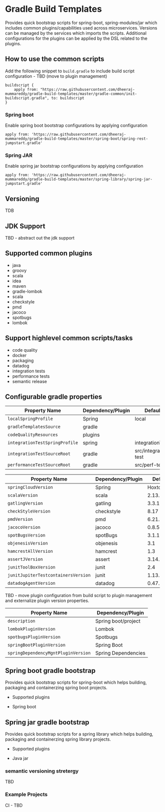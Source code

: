 # Gradle Build Templates

Provides quick bootstrap scripts for spring-boot, spring-modules/jar which includes common plugins/capabilities used across microservices.
Versions can be managed by the services which imports the scripts. Additional configurations for the plugins can be applied by the DSL related to the plugins.

## How to use the common scripts

Add the following snippet to `build.gradle` to include build script configuration - TBD (move to plugin management)

```
buildscript {
	apply from: "https://raw.githubusercontent.com/dheeraj-mummareddy/gradle-build-templates/master/gradle-common/init-buildscript.gradle", to: buildscript
}
```

### Spring boot

Enable spring boot bootstrap configurations by applying configuration

```
apply from: 'https://raw.githubusercontent.com/dheeraj-mummareddy/gradle-build-templates/master/spring-boot/spring-rest-jumpstart.gradle'
```

### Spring JAR

Enable spring jar bootstrap configurations by applying configuration

```
apply from: 'https://raw.githubusercontent.com/dheeraj-mummareddy/gradle-build-templates/master/spring-library/spring-jar-jumpstart.gradle'
```

## Versioning

TDB

## JDK Support

TBD - abstract out the jdk support

## Supported common plugins

- java
- groovy
- scala
- idea
- maven
- gradle-lombok
- scala
- checkstyle
- pmd
- jacoco
- spotbugs
- lombok

## Support highlevel common scripts/tasks

- code quality
- docker
- packaging
- datadog
- integration tests
- performance tests
- semantic release

## Configurable gradle properties

| Property Name                  | Dependency/Plugin | Default              |
| ------------------------------ | ----------------- | -------------------- |
| `localSpringProfile`           | Spring            | local                |
| `gradleTemplatesSource`        | gradle            |                      |
| `codeQualityResources`         | plugins           |                      |
| `integrationTestSpringProfile` | spring            | integrationTest      |
| `integrationTestSourceRoot`    | gradle            | src/integration-test |
| `performanceTestSourceRoot`    | gradle            | src/perf-test        |

| Property Name                       | Dependency/Plugin | Default    |
| ----------------------------------- | ----------------- | ---------- |
| `springCloudVersion`                | Spring            | Hoxton.SR3 |
| `scalaVersion`                      | scala             | 2.13.1     |
| `gatlingVersion`                    | gatling           | 3.3.1      |
| `checkStyleVersion`                 | checkstyle        | 8.17       |
| `pmdVersion`                        | pmd               | 6.21.0     |
| `jacocoVersion`                     | jacoco            | 0.8.5      |
| `spotBugsVersion`                   | spotBugs          | 3.1.11     |
| `objenesisVersion`                  | objenesis         | 3.1        |
| `hamcrestAllVersion`                | hamcrest          | 1.3        |
| `assertJVersion`                    | assert            | 3.14.0     |
| `junitToolBoxVersion`               | junit             | 2.4        |
| `junitJupiterTestcontainersVersion` | junit             | 1.13.0     |
| `datadogAgentVersion`               | datadog           | 0.47.0     |

TBD - move plugin configuration from build script to plugin management and externalize plugin version properties.

| Property Name                       | Dependency/Plugin   |
| ----------------------------------- | ------------------- |
| `description`                       | Spring boot/project |
| `lombokPluginVersion`               | Lombok              |
| `spotbugsPluginVersion`             | Spotbugs            |
| `springBootPluginVersion`           | Spring Boot         |
| `springDependencyMgntPluginVersion` | Spring Dependencies |

## Spring boot gradle bootstrap

Provides quick bootstrap scripts for spring-boot which helps building, packaging and containerzing spring boot projects.

- Supported plugins

* Spring boot

## Spring jar gradle bootstrap

Provides quick bootstrap scripts for a spring library which helps building, packaging and containerzing spring library projects.

- Supported plugins

* Java jar

### semantic versioning stretergy

TBD

### Example Projects

CI - TBD
